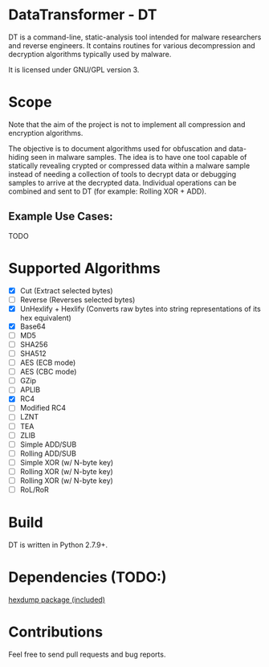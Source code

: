 
# DataTransformer - DT

DT is a command-line, static-analysis tool intended for malware researchers and reverse engineers.
It contains routines for various decompression and decryption algorithms typically used by malware.

It is licensed under GNU/GPL version 3.

# Scope

Note that the aim of the project is not to implement all compression and encryption algorithms.

The objective is to document algorithms used for obfuscation and data-hiding seen in malware samples. The idea is to have one tool capable of statically revealing crypted or compressed data within a malware sample instead of needing a collection of tools to decrypt data or debugging samples to arrive at the decrypted data. Individual operations can be combined and sent to DT (for example: Rolling XOR + ADD).

## Example Use Cases:

TODO

# Supported Algorithms
- [x] Cut (Extract selected bytes)
- [ ] Reverse (Reverses selected bytes)
- [x] UnHexlify + Hexlify (Converts raw bytes into string representations of its hex equivalent)
- [x] Base64
- [ ] MD5
- [ ] SHA256
- [ ] SHA512
- [ ] AES (ECB mode)
- [ ] AES (CBC mode)
- [ ] GZip
- [ ] APLIB
- [x] RC4
- [ ] Modified RC4
- [ ] LZNT
- [ ] TEA
- [ ] ZLIB
- [ ] Simple ADD/SUB
- [ ] Rolling ADD/SUB
- [ ] Simple XOR (w/ N-byte key)
- [ ] Rolling XOR (w/ N-byte key)
- [ ] Rolling XOR (w/ N-byte key)
- [ ] RoL/RoR

# Build

DT is written in Python 2.7.9+.

# Dependencies (TODO:)

[hexdump package (included)](https://pypi.python.org/pypi/hexdump)


# Contributions

Feel free to send pull requests and bug reports.
